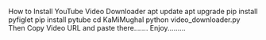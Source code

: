 How to Install YouTube Video Downloader
apt update
apt upgrade
pip install pyfiglet
pip install pytube
cd KaMiMughal
python video_downloader.py
Then Copy Video URL and paste there.......
Enjoy.........

